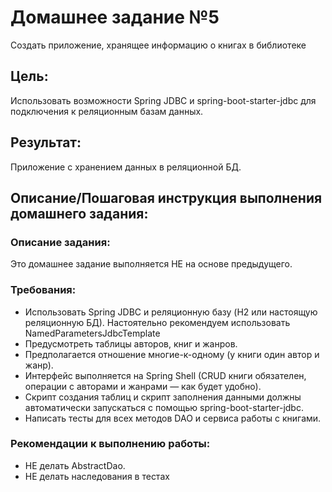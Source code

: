 # Домашнее задание №5
Создать приложение, хранящее информацию о книгах в библиотеке

## Цель:
Использовать возможности Spring JDBC и spring-boot-starter-jdbc для подключения к реляционным базам данных.

## Результат:
Приложение с хранением данных в реляционной БД.

## Описание/Пошаговая инструкция выполнения домашнего задания:

### Описание задания:
Это домашнее задание выполняется НЕ на основе предыдущего.

### Требования:
* Использовать Spring JDBC и реляционную базу (H2 или настоящую реляционную БД). Настоятельно рекомендуем использовать NamedParametersJdbcTemplate
* Предусмотреть таблицы авторов, книг и жанров.
* Предполагается отношение многие-к-одному (у книги один автор и жанр).
* Интерфейс выполняется на Spring Shell (CRUD книги обязателен, операции с авторами и жанрами — как будет удобно).
* Скрипт создания таблиц и скрипт заполнения данными должны автоматически запускаться с помощью spring-boot-starter-jdbc.
* Написать тесты для всех методов DAO и сервиса работы с книгами.

### Рекомендации к выполнению работы:
* НЕ делать AbstractDao.
* НЕ делать наследования в тестах
